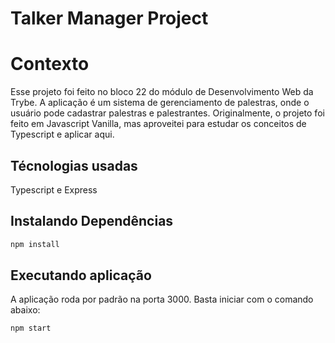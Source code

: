 # Talker Manager Project

# Contexto
Esse projeto foi feito no bloco 22 do módulo de Desenvolvimento Web da Trybe. A aplicação é um sistema de gerenciamento de palestras, onde o usuário pode cadastrar palestras e palestrantes. Originalmente, o projeto foi feito em Javascript Vanilla, mas aproveitei para estudar os conceitos de Typescript e aplicar aqui.

## Técnologias usadas

Typescript e Express

## Instalando Dependências

```bash 
npm install
``` 

## Executando aplicação

A aplicação roda por padrão na porta 3000. Basta iniciar com o comando abaixo:
  ```
  npm start
  ```

